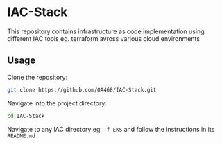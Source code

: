 # IAC-Stack
 This repository contains infrastructure as code implementation using different IAC tools eg. terraform avross various cloud environments

## Usage
Clone the repository:
```bash
git clone https://github.com/OA468/IAC-Stack.git
```

Navigate into the project directory:
```bash
cd IAC-Stack
```

Navigate to any IAC directory eg. `Tf-EKS` and follow the instructions in its `README.md`